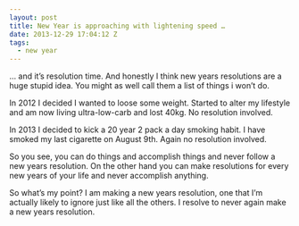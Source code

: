 ```yaml
---
layout: post
title: New Year is approaching with lightening speed …
date: 2013-12-29 17:04:12 Z
tags:
  - new year
---
```

… and it’s resolution time. And honestly I think new years resolutions are a huge stupid idea. You might as well call them a list of things i won’t do.

In 2012 I decided I wanted to loose some weight. Started to alter my lifestyle and am now living ultra-low-carb and lost 40kg. No resolution involved.

In 2013 I decided to kick a 20 year 2 pack a day smoking habit. I have smoked my last cigarette on August 9th. Again no resolution involved.

So you see, you can do things and accomplish things and never follow a new years resolution. On the other hand you can make resolutions for every new years of your life and never accomplish anything.

So what’s my point? I am making a new years resolution, one that I’m actually likely to ignore just like all the others. I resolve to never again make a new years resolution.

